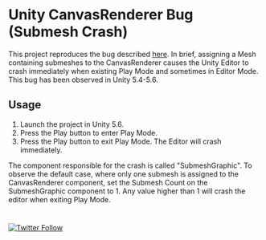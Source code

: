 # Unity CanvasRenderer Bug (Submesh Crash)

This project reproduces the bug described [here](https://fogbugz.unity3d.com/default.asp?910059_8h267lsffk02668k). In brief, assigning a Mesh containing submeshes to the CanvasRenderer causes the Unity Editor to crash immediately when existing Play Mode and sometimes in Editor Mode. This bug has been observed in Unity 5.4-5.6.

## Usage

1. Launch the project in Unity 5.6.
2. Press the Play button to enter Play Mode.
3. Press the Play button to exit Play Mode. The Editor will crash immediately.

The component responsible for the crash is called "SubmeshGraphic". To observe the default case, 
where only one submesh is assigned to the CanvasRenderer component, set the Submesh Count on the
SubmeshGraphic component to 1. Any value higher than 1 will crash the editor when exiting Play Mode.

#

[![Twitter Follow][twitter-follow-badge]][twitter-url]

[twitter-follow-badge]: https://img.shields.io/twitter/follow/igetgames.svg?style=social&label=Follow%20%40igetgames
[twitter-url]: https://twitter.com/igetgames
